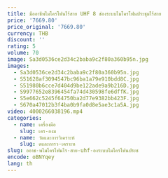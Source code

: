 ```yaml
---
title: มืออาชีพไมโครโฟนไร้สาย UHF 8 ช่องระบบไมโครโฟนประชุมไร้สาย
price: '7669.80'
price_original: '7669.80'
currency: THB
discount: ''
rating: 5
volume: 70
image: Sa3d0536ce2d34c2baba9c2f80a360b95n.jpg
images:
  - Sa3d0536ce2d34c2baba9c2f80a360b95n.jpg
  - S51628af3094547bc96ba1a79e910bdd8C.jpg
  - S51980b6cce7d404d9be122ade9a9b216D.jpg
  - S9977652e8396454fa74d430598fe6dffK.jpg
  - S5e662c5245f64750ba2d77e9382bb423F.jpg
  - S670a47012b3f4ba0b9fa0d8e5ae3c1a5A.jpg
video: 4000266038196.mp4
categories:
  - name: เครื่องมือ
    slug: เคร-องม
  - name: วัดและการวิเคราะห์
    slug: ดและการว-เคราะห
slug: ออาช-พไมโครโฟนไร-สาย-uhf-องระบบไมโครโฟนประช
encode: oBNYqey
lang: th
---
```

  